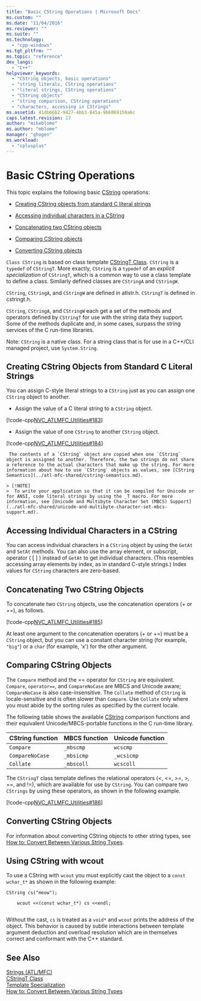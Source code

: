 ```yaml
---
title: "Basic CString Operations | Microsoft Docs"
ms.custom: ""
ms.date: "11/04/2016"
ms.reviewer: ""
ms.suite: ""
ms.technology: 
  - "cpp-windows"
ms.tgt_pltfrm: ""
ms.topic: "reference"
dev_langs: 
  - "C++"
helpviewer_keywords: 
  - "CString objects, basic operations"
  - "string literals, CString operations"
  - "literal strings, CString operations"
  - "CString objects"
  - "string comparison, CString operations"
  - "characters, accessing in CStrings"
ms.assetid: 41db66b2-9427-4bb3-845a-9b6869159a6c
caps.latest.revision: 17
author: "mikeblome"
ms.author: "mblome"
manager: "ghogen"
ms.workload: 
  - "cplusplus"
---
```

# Basic CString Operations
This topic explains the following basic [CString](../atl-mfc-shared/reference/cstringt-class.md) operations:  
  
- [Creating CString objects from standard C literal strings](#_core_creating_cstring_objects_from_standard_c_literal_strings)  
  
- [Accessing individual characters in a CString](#_core_accessing_individual_characters_in_a_cstring)  
  
- [Concatenating two CString objects](#_core_concatenating_two_cstring_objects)  
  
- [Comparing CString objects](#_core_comparing_cstring_objects)  
  
- [Converting CString objects](#_core_converting_cstring_objects)  
  
 `Class CString` is based on class template [CStringT Class](../atl-mfc-shared/reference/cstringt-class.md). `CString` is a `typedef` of `CStringT`. More exactly, `CString` is a `typedef` of an *explicit specialization* of `CStringT`, which is a common way to use a class template to define a class. Similarly defined classes are `CStringA` and `CStringW`.  
  
 `CString`, `CStringA`, and `CStringW` are defined in atlstr.h. `CStringT` is defined in cstringt.h.  
  
 `CString`, `CStringA`, and `CStringW` each get a set of the methods and operators defined by `CStringT` for use with the string data they support. Some of the methods duplicate and, in some cases, surpass the string services of the C run-time libraries.  
  
 Note: `CString` is a native class. For a string class that is for use in a C++/CLI managed project, use `System.String`.  
  
##  <a name="_core_creating_cstring_objects_from_standard_c_literal_strings"></a> Creating CString Objects from Standard C Literal Strings  
 You can assign C-style literal strings to a `CString` just as you can assign one `CString` object to another.  
  
-   Assign the value of a C literal string to a `CString` object.  
  
 [!code-cpp[NVC_ATLMFC_Utilities#183](../atl-mfc-shared/codesnippet/cpp/basic-cstring-operations_1.cpp)]  
  
-   Assign the value of one `CString` to another `CString` object.  
  
 [!code-cpp[NVC_ATLMFC_Utilities#184](../atl-mfc-shared/codesnippet/cpp/basic-cstring-operations_2.cpp)]  
  
     The contents of a `CString` object are copied when one `CString` object is assigned to another. Therefore, the two strings do not share a reference to the actual characters that make up the string. For more information about how to use `CString` objects as values, see [CString Semantics](../atl-mfc-shared/cstring-semantics.md).  
  
    > [!NOTE]
    >  To write your application so that it can be compiled for Unicode or for ANSI, code literal strings by using the _T macro. For more information, see [Unicode and Multibyte Character Set (MBCS) Support](../atl-mfc-shared/unicode-and-multibyte-character-set-mbcs-support.md).  
  
##  <a name="_core_accessing_individual_characters_in_a_cstring"></a> Accessing Individual Characters in a CString  
 You can access individual characters in a `CString` object by using the `GetAt` and `SetAt` methods. You can also use the array element, or subscript, operator ( [ ] ) instead of `GetAt` to get individual characters. (This resembles accessing array elements by index, as in standard C-style strings.) Index values for `CString` characters are zero-based.  
  
##  <a name="_core_concatenating_two_cstring_objects"></a> Concatenating Two CString Objects  
 To concatenate two `CString` objects, use the concatenation operators (+ or +=), as follows.  
  
 [!code-cpp[NVC_ATLMFC_Utilities#185](../atl-mfc-shared/codesnippet/cpp/basic-cstring-operations_3.cpp)]  
  
 At least one argument to the concatenation operators (+ or +=) must be a `CString` object, but you can use a constant character string (for example, `"big"`) or a `char` (for example, 'x') for the other argument.  
  
##  <a name="_core_comparing_cstring_objects"></a> Comparing CString Objects  
 The `Compare` method and the == operator for `CString` are equivalent. `Compare`, `operator==`, and `CompareNoCase` are MBCS and Unicode aware; `CompareNoCase` is also case-insensitive. The `Collate` method of `CString` is locale-sensitive and is often slower than `Compare`. Use `Collate` only where you must abide by the sorting rules as specified by the current locale.  
  
 The following table shows the available [CString](../atl-mfc-shared/reference/cstringt-class.md) comparison functions and their equivalent Unicode/MBCS-portable functions in the C run-time library.  
  
|CString function|MBCS function|Unicode function|  
|----------------------|-------------------|----------------------|  
|`Compare`|`_mbscmp`|`wcscmp`|  
|`CompareNoCase`|`_mbsicmp`|`_wcsicmp`|  
|`Collate`|`_mbscoll`|`wcscoll`|  
  
 The `CStringT` class template defines the relational operators (<, \<=, >=, >, ==, and !=), which are available for use by `CString`. You can compare two `CStrings` by using these operators, as shown in the following example.  
  
 [!code-cpp[NVC_ATLMFC_Utilities#186](../atl-mfc-shared/codesnippet/cpp/basic-cstring-operations_4.cpp)]  
  
##  <a name="_core_converting_cstring_objects"></a> Converting CString Objects  
 For information about converting CString objects to other string types, see [How to: Convert Between Various String Types](../text/how-to-convert-between-various-string-types.md).  
  
## Using CString with wcout  
 To use a CString with `wcout` you must explicitly cast the object to a `const wchar_t*` as shown in the following example:  
  
```  
CString cs("meow");

    wcout <<(const wchar_t*) cs <<endl;  
 
```  
  
 Without the cast, `cs` is treated as a `void*` and `wcout` prints the address of the object. This behavior is caused by subtle interactions between template argument deduction and overload resolution which are in themselves correct and conformant with the C++ standard.  
  
## See Also  
 [Strings (ATL/MFC)](../atl-mfc-shared/strings-atl-mfc.md)   
 [CStringT Class](../atl-mfc-shared/reference/cstringt-class.md)   
 [Template Specialization](../cpp/template-specialization-cpp.md)   
 [How to: Convert Between Various String Types](../text/how-to-convert-between-various-string-types.md)

